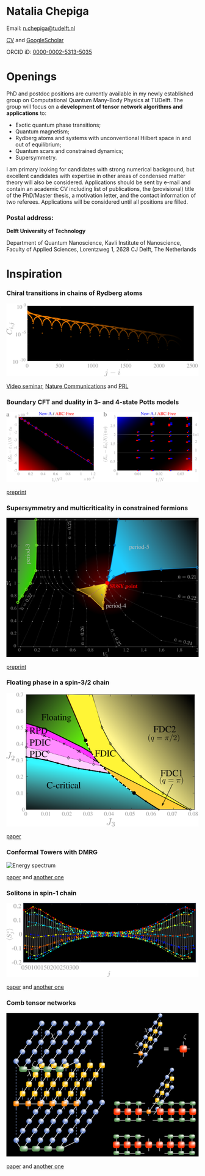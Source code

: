 Natalia Chepiga
===============

Email: n.chepiga@tudelft.nl

[CV](https://nchepiga.github.io/homepage/assets/CV.pdf) and
[GoogleScholar](https://scholar.google.ch/citations?user=oktle5oAAAAJ&hl=de&oi=ao)

ORCID iD: [0000-0002-5313-5035](https://orcid.org/0000-0002-5313-5035)



**Openings**
============

PhD and postdoc positions are currently available in my newly established group on Computational Quantum Many-Body Physics at TUDelft.
The group will focus on a **development of tensor network algorithms and applications** to:

- Exotic quantum phase transitions;   
- Quantum magnetism;   
- Rydberg atoms and systems with unconventional Hilbert space in and out of equilibrium;   
- Quantum scars and constrained dynamics;   
- Supersymmetry.   

I am primary looking for candidates with strong numerical background, but excellent candidates with expertise in other areas of condensed matter theory will also be considered. Applications should be sent by e-mail and contain an academic CV including list of publications, the (provisional) title of the PhD/Master thesis, a motivation letter, and the contact information of two referees.
Applications will be considered until all positions are filled.

### Postal address:


**Delft University of Technology**

Department of Quantum Nanoscience, 
Kavli Institute of Nanoscience, 
Faculty of Applied Sciences, 
Lorentzweg 1, 2628 CJ Delft, 
The Netherlands


Inspiration
===========

### **Chiral transitions in chains of Rydberg atoms**

![Correlation](assets/images/Chiral.svg)

[Video seminar](https://www.youtube.com/watch?v=zOzUTW-IZoE&t=955s), 
[Nature Communications](https://www.nature.com/articles/s41467-020-20641-y) and 
[PRL](https://journals.aps.org/prl/abstract/10.1103/PhysRevLett.122.017205)


### **Boundary CFT and duality in 3- and 4-state Potts models**

![Potts4](assets/images/Potts4_NewA_blk.svg)

[preprint](https://arxiv.org/abs/2107.08899)

### **Supersymmetry and multicriticality in constrained fermions**

![SUSY](assets/images/PhaseDiag_SUSY.svg)

[preprint](https://arxiv.org/abs/2105.04359)



### **Floating phase in a spin-3/2 chain**

![Phase diagram](assets/images/spin32.svg)

[paper](https://arxiv.org/abs/2002.08982) 


### **Conformal Towers with DMRG**

![Energy spectrum](assets/images/ConformalTower.svg)

[paper](https://arxiv.org/abs/1705.05423) and 
[another one](https://arxiv.org/abs/1603.01395)


### **Solitons in spin-1 chain**

![Magnetization profile](assets/images/soliton.svg)

[paper](https://arxiv.org/abs/1608.08109) and 
[another one](https://arxiv.org/abs/1910.03064)


### **Comb tensor networks**

![Contraction](assets/images/comb.svg)

[paper](https://arxiv.org/abs/1903.00432) and 
[another one](https://arxiv.org/abs/2002.11405v1)


